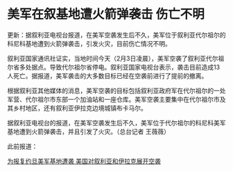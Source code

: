 # 美军在叙基地遭火箭弹袭击 伤亡不明

更新：据叙利亚电视台报道，在美军空袭发生后不久，美军位于叙利亚代尔祖尔的科尼科基地遭到火箭弹袭击，引发火灾，目前伤亡情况不明。

叙利亚国家通讯社证实，当地时间今天（2月3日凌晨），美军空袭了叙利亚代尔祖尔省多处据点。导致代尔祖尔省停电。叙利亚国家电视台表示，袭击目前造成13人死亡。据报道，美军袭击的大多数目标已经在空袭前进行了提前的撤离。

根据叙利亚其他媒体的消息，美军空袭的目标包括叙利亚政府军在代尔祖尔的一处军营、代尔祖尔市东部一个加油站和一座仓库。美军空袭主要集中在代尔祖尔市及其乡村地区，还有叙利亚伊拉克边境城镇布卡马尔。

据叙利亚电视台的报道，在美军空袭发生后不久，美军位于代尔祖尔的科尼科美军基地遭到火箭弹袭击，并且引发了火灾。（总台记者 王薇薇）

此前报道：

[为报复约旦美军基地遭袭 美国对叙利亚和伊拉克展开空袭 ](https://news.qq.com/rain/a/20240203A00MDQ00)

